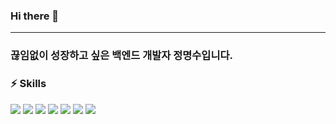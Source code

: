 ### Hi there 👋
---
### 끊임없이 성장하고 싶은 백엔드 개발자 정명수입니다.


### ⚡ Skills
<img src="https://img.shields.io/badge/JavaScript-F7DF1E?style=flat-square&logo=JavaScript&logoColor=black"/> <img src="https://img.shields.io/badge/Django-092E20?style=flat-square&logo=Django&logoColor=white"/> <img src="https://img.shields.io/badge/Vue.js-4FC08D?style=flat-square&logo=Vue.js&logoColor=black"/> <img src="https://img.shields.io/badge/CSS-3766AB?style=flat-square&logo=css3&logoColor=white"/> <img src="https://img.shields.io/badge/HTML5-3766AB?style=flat-square&logo=HTML5&logoColor=white"/> <img src="https://img.shields.io/badge/Java-3766AB?style=flat-square&logo=java&logoColor=white"/> <img src="https://img.shields.io/badge/Spring-white?style=flat-square&logo=Spring&logoColor=#6DB33F"/>

<!--
**JeongMyeongSu/JeongMyeongSu** is a ✨ _special_ ✨ repository because its `README.md` (this file) appears on your GitHub profile.

Here are some ideas to get you started:

- 🔭 I’m currently working on ...
- 🌱 I’m currently learning ...
- 👯 I’m looking to collaborate on ...
- 🤔 I’m looking for help with ...
- 💬 Ask me about ...
- 📫 How to reach me: ...
- 😄 Pronouns: ...
- ⚡ Fun fact: ...
-->

